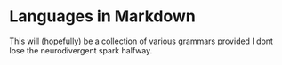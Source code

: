 # Languages in Markdown

This will (hopefully) be a collection of various grammars provided I dont lose the neurodivergent spark halfway.
